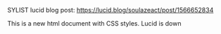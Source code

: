
SYLIST
lucid blog post: https://lucid.blog/soulazeact/post/1566652834

This is a new html document with CSS styles. 
Lucid is down 
